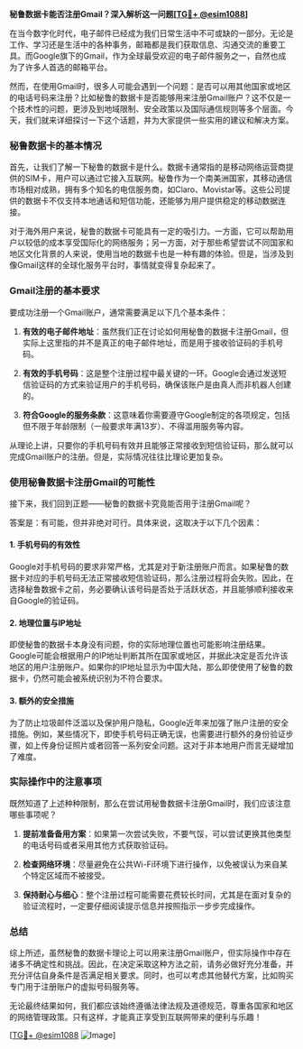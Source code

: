 **秘鲁数据卡能否注册Gmail？深入解析这一问题[[TG💪+ @esim1088](https://t.me/s/esim1088)]**

在当今数字化时代，电子邮件已经成为我们日常生活中不可或缺的一部分。无论是工作、学习还是生活中的各种事务，邮箱都是我们获取信息、沟通交流的重要工具。而Google旗下的Gmail，作为全球最受欢迎的电子邮件服务之一，自然也成为了许多人首选的邮箱平台。

然而，在使用Gmail时，很多人可能会遇到一个问题：是否可以用其他国家或地区的电话号码来注册？比如秘鲁的数据卡是否能够用来注册Gmail账户？这不仅是一个技术性的问题，更涉及到地域限制、安全政策以及国际通信规则等多个层面。今天，我们就来详细探讨一下这个话题，并为大家提供一些实用的建议和解决方案。

### 秘鲁数据卡的基本情况

首先，让我们了解一下秘鲁的数据卡是什么。数据卡通常指的是移动网络运营商提供的SIM卡，用户可以通过它接入互联网。秘鲁作为一个南美洲国家，其移动通信市场相对成熟，拥有多个知名的电信服务商，如Claro、Movistar等。这些公司提供的数据卡不仅支持本地通话和短信功能，还能够为用户提供稳定的移动数据连接。

对于海外用户来说，秘鲁的数据卡可能具有一定的吸引力。一方面，它可以帮助用户以较低的成本享受国际化的网络服务；另一方面，对于那些希望尝试不同国家和地区文化背景的人来说，使用当地的数据卡也是一种有趣的体验。但是，当涉及到像Gmail这样的全球化服务平台时，事情就变得复杂起来了。

### Gmail注册的基本要求

要成功注册一个Gmail账户，通常需要满足以下几个基本条件：

1. **有效的电子邮件地址**：虽然我们正在讨论如何用秘鲁的数据卡注册Gmail，但实际上这里指的并不是真正的电子邮件地址，而是用于接收验证码的手机号码。
   
2. **有效的手机号码**：这是整个注册过程中最关键的一环。Google会通过发送短信验证码的方式来验证用户的手机号码，确保该账户是由真人而非机器人创建的。

3. **符合Google的服务条款**：这意味着你需要遵守Google制定的各项规定，包括但不限于年龄限制（一般要求年满13岁）、不得滥用服务等内容。

从理论上讲，只要你的手机号码有效并且能够正常接收到短信验证码，那么就可以完成Gmail账户的注册。但是，实际情况往往比理论更加复杂。

### 使用秘鲁数据卡注册Gmail的可能性

接下来，我们回到正题——秘鲁的数据卡究竟能否用于注册Gmail呢？

答案是：有可能，但并非绝对可行。具体来说，这取决于以下几个因素：

#### 1. 手机号码的有效性

Google对手机号码的要求非常严格，尤其是对于新注册账户而言。如果秘鲁的数据卡对应的手机号码无法正常接收短信验证码，那么注册过程将会失败。因此，在选择秘鲁数据卡之前，务必要确认该号码是否处于活跃状态，并且能够顺利接收来自Google的验证码。

#### 2. 地理位置与IP地址

即使秘鲁的数据卡本身没有问题，你的实际地理位置也可能影响注册结果。Google可能会根据用户的IP地址判断其所在国家或地区，并据此决定是否允许该地区的用户注册账户。如果你的IP地址显示为中国大陆，那么即使使用了秘鲁的数据卡，仍然可能会被系统识别为不符合要求。

#### 3. 额外的安全措施

为了防止垃圾邮件泛滥以及保护用户隐私，Google近年来加强了账户注册的安全措施。例如，某些情况下，即使手机号码正确无误，也需要进行额外的身份验证步骤，如上传身份证照片或者回答一系列安全问题。这对于非本地用户而言无疑增加了难度。

### 实际操作中的注意事项

既然知道了上述种种限制，那么在尝试用秘鲁数据卡注册Gmail时，我们应该注意哪些事项呢？

1. **提前准备备用方案**：如果第一次尝试失败，不要气馁，可以尝试更换其他类型的电话号码或者采用其他方式获取验证码。

2. **检查网络环境**：尽量避免在公共Wi-Fi环境下进行操作，以免被误认为来自某个特定区域而不被接受。

3. **保持耐心与细心**：整个注册过程可能需要花费较长时间，尤其是在面对复杂的验证流程时，一定要仔细阅读提示信息并按照指示一步步完成操作。

### 总结

综上所述，虽然秘鲁的数据卡理论上可以用来注册Gmail账户，但实际操作中存在诸多不确定性和挑战。因此，在决定采取这种方法之前，请务必做好充分准备，并充分评估自身条件是否满足相关要求。同时，也可以考虑其他替代方案，比如购买专门用于注册账户的虚拟号码服务等。

无论最终结果如何，我们都应该始终遵循法律法规及道德规范，尊重各国家和地区的网络管理政策。只有这样，才能真正享受到互联网带来的便利与乐趣！

[[TG💪+ @esim1088](https://t.me/s/esim1088) ![Image](https://i.postimg.cc/4NQfJmqS/Snipaste-2025-05-13-00-14-12.png)]